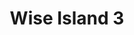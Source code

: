 ---
title: 'Wise Island 3'
description: ''
credit: 'Place Holder'
style: ''
project: 'Wise Island'
type: 'photo'
pathToImage: '/gallery/wise-island-3.jpg'
...